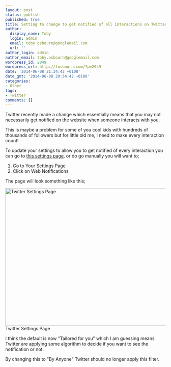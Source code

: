 ```yaml
---
layout: post
status: publish
published: true
title: Setting to change to get notified of all interactions on Twitter
author:
  display_name: Toby
  login: admin
  email: toby.osbourn@googlemail.com
  url: ''
author_login: admin
author_email: toby.osbourn@googlemail.com
wordpress_id: 2049
wordpress_url: http://tosbourn.com/?p=2049
date: '2014-06-08 21:34:42 +0100'
date_gmt: '2014-06-08 20:34:42 +0100'
categories:
- Other
tags:
- Twitter
comments: []
---
```

<p>Twitter recently made a change which essentially means that you may not necessarily get notified on the website when someone interacts with you.</p>
<p>This is maybe a problem for some of you cool kids with hundreds of thousands of followers but for little old me, I need to make every interaction count!</p>
<p>To update your settings to allow you to get notified of every interaction you can go to <a href="https://twitter.com/settings/web_notifications">this settings page</a>, or do go manually you will want to;</p>
<ol>
<li>Go to Your Settings Page</li>
<li>Click on Web Notifications</li>
</ol>
<p>The page will look something like this;</p>
<p><img class="size-full wp-image-2050" src="http://tosbourn.com/wp-content/uploads/2014/06/Screenshot-2014-06-08-21.27.57.png" alt="Twitter Settings Page" width="573" height="432" /> Twitter Settings Page</p>
<p>I think the default is now "Tailored for you" which I am guessing means Twitter are applying some algorithm to decide if you want to see the notification or not.</p>
<p>By changing this to "By Anyone" Twitter should no longer apply this filter.</p>
